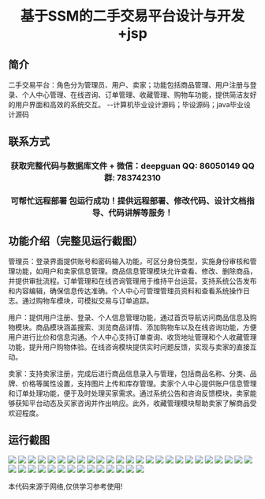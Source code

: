 <p><h1 align="center">基于SSM的二手交易平台设计与开发+jsp</h1></p>

## 简介
二手交易平台：角色分为管理员、用户、卖家；功能包括商品管理、用户注册与登录、个人中心管理、在线咨询、订单管理、收藏管理、购物车功能，提供简洁友好的用户界面和高效的系统交互。    --计算机毕业设计源码；毕设源码；java毕业设计源码


## 联系方式
<p><h3 align="center">获取完整代码与数据库文件 + 微信：deepguan QQ: 86050149 QQ群: 783742310</h3></p>
<p><h3 align="center">可帮忙远程部署 包运行成功！提供远程部署、修改代码、设计文档指导、代码讲解等服务！</h3></p>

## 功能介绍（完整见运行截图）
管理员：登录界面提供账号和密码输入功能，可区分身份类型，实施身份审核和管理功能，如用户和卖家信息管理。商品信息管理模块允许查看、修改、删除商品，并提供审批流程。订单管理和在线咨询管理用于维持平台运营。支持系统公告发布和内容编辑，确保信息传达准确。个人中心可管理管理员资料和查看系统操作日志。通过购物车模块，可模拟交易与订单追踪。

用户：提供用户注册、登录、个人信息管理功能，通过首页导航访问商品信息及购物模块。商品模块涵盖搜索、浏览商品详情、添加购物车以及在线咨询功能，方便用户进行比价和信息沟通。个人中心支持订单查询、收货地址管理和个人收藏管理功能，提升用户购物体验。在线咨询模块提供实时问题反馈，实现与卖家的直接互动。

卖家：支持卖家注册，完成后进行商品信息录入与管理，包括商品名称、分类、品牌、价格等属性设置，支持图片上传和库存管理。卖家个人中心提供账户信息管理和订单处理功能，便于及时处理买家需求。通过系统公告和咨询反馈模块，卖家能够获知平台动态及买家咨询并作出响应。此外，收藏管理模块帮助卖家了解商品受欢迎程度。


## 运行截图
![](img/001.jpg)
![](img/002.jpg)
![](img/003.jpg)
![](img/004.jpg)
![](img/005.jpg)
![](img/006.jpg)
![](img/007.jpg)
![](img/008.jpg)
![](img/009.jpg)
![](img/010.jpg)
![](img/011.jpg)
![](img/012.jpg)
![](img/013.jpg)
![](img/014.jpg)
![](img/015.jpg)
![](img/016.jpg)
![](img/017.jpg)
![](img/018.jpg)
![](img/019.jpg)
![](img/020.jpg)
![](img/021.jpg)
![](img/022.jpg)
![](img/023.jpg)
![](img/024.jpg)
![](img/025.jpg)
![](img/026.jpg)
![](img/027.jpg)
![](img/028.jpg)
![](img/029.jpg)
![](img/030.jpg)
![](img/031.jpg)
![](img/032.jpg)
![](img/033.jpg)
![](img/034.jpg)
![](img/035.jpg)
![](img/036.jpg)
![](img/037.jpg)
![](img/038.jpg)
![](img/039.jpg)

<p>本代码来源于网络,仅供学习参考使用!</p>
